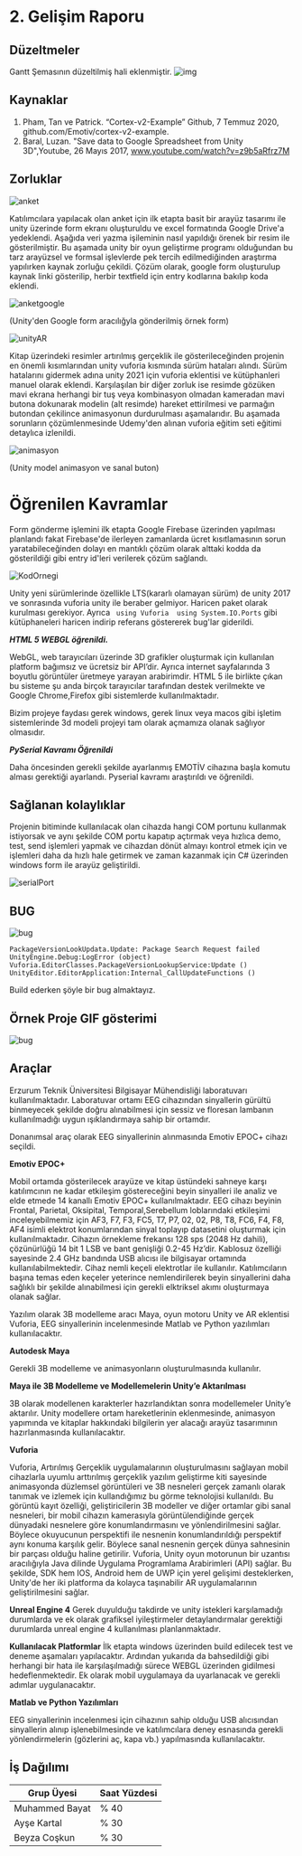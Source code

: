 # 2. Gelişim Raporu

## Düzeltmeler
Gantt Şemasının düzeltilmiş hali eklenmiştir.
![img](https://i.hizliresim.com/MG9AM3.png)


## Kaynaklar
1. Pham, Tan ve Patrick. “Cortex-v2-Example” Github, 7 Temmuz 2020, github.com/Emotiv/cortex-v2-example.
2. Baral, Luzan. "Save data to Google Spreadsheet from Unity 3D",Youtube, 26 Mayıs 2017, www.youtube.com/watch?v=z9b5aRfrz7M

## Zorluklar

![anket](/images/unityAnket.png)

Katılımcılara yapılacak olan anket için ilk etapta basit bir arayüz tasarımı ile unity üzerinde form ekranı oluşturuldu ve excel formatında Google Drive'a yedeklendi. Aşağıda veri yazma işileminin nasıl yapıldığı örenek bir resim ile gösterilmiştir. Bu aşamada unity bir oyun geliştirme programı olduğundan bu tarz arayüzsel ve formsal işlevlerde pek tercih edilmediğinden araştırma yapılırken kaynak zorluğu çekildi.
Çözüm olarak, google form oluşturulup kaynak linki gösterilip, herbir textfield için entry kodlarına bakılıp koda eklendi.

![anketgoogle](/images/anketGD.png)

(Unity'den Google form aracılığyla gönderilmiş örnek form)

![unityAR](/images/unityAR.png)

Kitap üzerindeki resimler artırılmış gerçeklik ile gösterileceğinden projenin en önemli kısımlarından unity vuforia kısmında sürüm hataları alındı. Sürüm hatalarını gidermek adına unity 2021 için vuforia eklentisi ve kütüphanleri manuel olarak eklendi. Karşılaşılan bir diğer zorluk ise resimde gözüken mavi ekrana herhangi bir tuş veya kombinasyon olmadan kameradan mavi butona dokunarak modelin (alt resimde) hareket ettirilmesi ve parmağın butondan çekilince animasyonun durdurulması aşamalarıdır. Bu aşamada sorunların çözümlenmesinde Udemy'den alınan vuforia eğitim seti eğitimi detaylıca izlenildi.

![animasyon](/images/animasyon.png)

(Unity model animasyon ve sanal buton)

# Öğrenilen Kavramlar

Form gönderme işlemini ilk etapta Google Firebase üzerinden yapılması planlandı fakat Firebase'de ilerleyen zamanlarda ücret kısıtlamasının sorun yaratabileceğinden dolayı en mantıklı çözüm olarak alttaki kodda da gösterildiği gibi entry id'leri verilerek çözüm sağlandı.



![KodOrnegi](/images/kodOrnegientry.png)


Unity yeni sürümlerinde özellikle LTS(kararlı olamayan sürüm) de unity 2017 ve sonrasında vuforia unity ile beraber gelmiyor. Haricen paket olarak kurulması gerekiyor. Ayrıca ``` 
using Vuforia 
using System.IO.Ports ``` gibi  kütüphaneleri haricen indirip referans göstererek bug'lar giderildi.

***HTML 5 WEBGL öğrenildi.***

WebGL, web tarayıcıları üzerinde 3D grafikler oluşturmak için kullanılan platform bağımsız ve ücretsiz bir API’dir. Ayrıca internet sayfalarında 3 boyutlu görüntüler üretmeye yarayan arabirimdir. HTML 5 ile birlikte çıkan bu sisteme şu anda birçok tarayıcılar tarafından destek verilmekte ve Google Chrome,Firefox gibi sistemlerde kullanılmaktadır.

Bizim projeye faydası gerek windows, gerek linux veya macos gibi işletim sistemlerinde 3d modeli projeyi tam olarak açmamıza olanak sağlıyor olmasıdır.

***PySerial Kavramı Öğrenildi***

Daha öncesinden gerekli şekilde ayarlanmış EMOTİV cihazına başla komutu alması gerektiği ayarlandı. Pyserial kavramı araştırıldı ve öğrenildi.

## Sağlanan kolaylıklar ##

Projenin bitiminde kullanılacak olan cihazda hangi COM portunu kullanmak istiyorsak ve aynı şekilde COM portu kapatıp açtırmak veya hızlıca demo, test, send işlemleri yapmak ve cihazdan dönüt almayı kontrol etmek için ve  işlemleri daha da hızlı hale getirmek ve zaman kazanmak için C# üzerinden windows form ile arayüz geliştirildi.

![serialPort](/images/serialPortOkuma.png)

## BUG ##

![bug](/images/bug.png)

```
PackageVersionLookUpdata.Update: Package Search Request failed UnityEngine.Debug:LogError (object) Vuforia.EditorClasses.PackageVersionLookupService:Update () UnityEditor.EditorApplication:Internal_CallUpdateFunctions () 
```

Build ederken şöyle bir bug almaktayız.

## Örnek Proje GIF gösterimi ##

![bug](/images/GIF-210103_180539.gif)


## Araçlar

Erzurum Teknik Üniversitesi Bilgisayar Mühendisliği laboratuvarı kullanılmaktadır. Laboratuvar ortamı EEG cihazından sinyallerin gürültü binmeyecek şekilde doğru alınabilmesi için sessiz ve floresan lambanın kullanılmadığı uygun ışıklandırmaya sahip bir ortamdır.

Donanımsal araç olarak EEG sinyallerinin alınmasında Emotiv EPOC+ cihazı seçildi.

**Emotiv EPOC+**

Mobil ortamda gösterilecek arayüze ve kitap üstündeki sahneye karşı katılımcının ne kadar etkileşim göstereceğini beyin sinyalleri ile analiz ve elde etmede 14 kanallı Emotiv EPOC+ kullanılmaktadır. EEG cihazı beyinin Frontal, Parietal, Oksipital, Temporal,Serebellum loblarındaki etkileşimi inceleyebilmemiz için AF3, F7, F3, FC5, T7, P7, 02, 02, P8, T8, FC6, F4, F8, AF4 isimli elektrot konumlarından sinyal toplayıp datasetini oluşturmak için kullanılmaktadır. Cihazın örnekleme frekansı 128 sps (2048 Hz dahili), çözünürlüğü 14 bit 1 LSB ve bant genişliği 0.2-45 Hz’dir. Kablosuz özelliği sayesinde 2.4 GHz bandında USB alıcısı ile bilgisayar ortamında kullanılabilmektedir. Cihaz nemli keçeli elektrotlar ile kullanılır. Katılımcıların başına temas eden keçeler yeterince nemlendirilerek beyin sinyallerini daha sağlıklı bir şekilde alınabilmesi için gerekli elktriksel akımı oluşturmaya olanak sağlar. 

Yazılım olarak 3B modelleme aracı Maya, oyun motoru Unity ve AR eklentisi Vuforia, EEG sinyallerinin incelenmesinde Matlab ve Python yazılımları kullanılacaktır.

**Autodesk Maya**

Gerekli 3B modelleme ve animasyonların oluşturulmasında kullanılır.

**Maya ile 3B Modelleme ve Modellemelerin Unity’e Aktarılması**

3B olarak modellenen karakterler hazırlandıktan sonra modellemeler Unity’e aktarılır. Unity modellere ortam hareketlerinin eklenmesinde, animasyon yapımında ve kitaplar hakkındaki bilgilerin yer alacağı arayüz tasarımının hazırlanmasında kullanılacaktır.

**Vuforia**

Vuforia, Artırılmış Gerçeklik uygulamalarının oluşturulmasını sağlayan mobil cihazlarla uyumlu arttırılmış gerçeklik yazılım geliştirme kiti sayesinde animasyonda düzlemsel görüntüleri ve 3B nesneleri gerçek zamanlı olarak tanımak ve izlemek için kullandığımız bu görme teknolojisi kullanıldı. Bu görüntü kayıt özelliği, geliştiricilerin 3B modeller ve diğer ortamlar gibi sanal nesneleri, bir mobil cihazın kamerasıyla görüntülendiğinde gerçek dünyadaki nesnelere göre konumlandırmasını ve yönlendirilmesini sağlar. Böylece okuyucunun perspektifi ile nesnenin konumlandırıldığı perspektif aynı konuma karşılık gelir. Böylece sanal nesnenin gerçek dünya sahnesinin bir parçası olduğu haline getirilir.
    Vuforia, Unity oyun motorunun bir uzantısı aracılığıyla Java dilinde Uygulama Programlama Arabirimleri (API) sağlar. Bu şekilde, SDK hem IOS, Android hem de UWP için yerel gelişimi desteklerken, Unity'de her iki platforma da kolayca taşınabilir AR uygulamalarının geliştirilmesini sağlar.
    
**Unreal Engine 4**
Gerek duyulduğu takdirde ve unity istekleri karşılamadığı durumlarda ve ek olarak grafiksel iyileştirmeler detaylandırmalar gerektiği durumlarda unreal engine 4 kullanılması planlanmaktadır.

**Kullanılacak Platformlar** 
İlk etapta windows üzerinden build edilecek test ve deneme aşamaları yapılacaktır. Ardından yukarıda da bahsedildiği gibi herhangi bir hata ile karşılaşılmadığı sürece WEBGL 
üzerinden gidilmesi hedeflenmektedir. Ek olarak mobil uygulamaya da uyarlanacak ve gerekli adımlar uygulanacaktır.

**Matlab ve Python Yazılımları**

EEG sinyallerinin incelenmesi için cihazının sahip olduğu USB alıcısından sinyallerin alınıp işlenebilmesinde ve katılımcılara deney esnasında gerekli yönlendirmelerin (gözlerini aç, kapa vb.) yapılmasında kullanılacaktır. 

## İş Dağılımı
Grup Üyesi | Saat Yüzdesi
------------ | -------------
Muhammed Bayat | % 40
Ayşe Kartal | % 30
Beyza Coşkun | % 30
